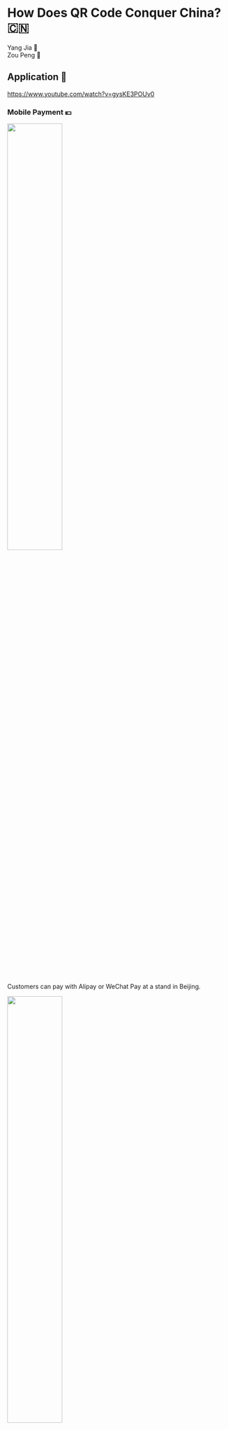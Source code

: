 # How Does QR Code Conquer China?  :cn:

Yang Jia     :girl:   
Zou Peng     :boy:

## Application :satellite:

<https://www.youtube.com/watch?v=gysKE3POUv0>

### Mobile Payment :yen:

<img src="mhack_pre/1_mobile_pay/commondity_pur/qr-code-1.jpg" width="50%" height="50%">

Customers can pay with Alipay or WeChat Pay at a stand in Beijing.


<img src="mhack_pre/1_mobile_pay/commondity_pur/qr-code-3-1.jpg" width="50%" height="50%">

It takes only a few seconds to process a transaction.

<img src="mhack_pre/1_mobile_pay/pocket_mon/qr_1-4.png" width="50%" height="50%">

Give and collect gifts at a wedding

<img src="mhack_pre/1_mobile_pay/pocket_mon/qr_1-2.png" width="50%" height="50%">

Panhandlers receive donation from mobile payment QR codes 

------

### Utilization of Public Resources :bike:

<img src="mhack_pre/2_utilize_pub_resr/2.png" width="50%" height="50%">

Unlocks a bike of Chinese bike-sharing company Mobike by scanning the QR Code

-----

### Origin Tracking :cow2:

<img src="mhack_pre/3_info_tracking/1.png" width="50%" height="50%">

Identify pets

<img src="mhack_pre/3_info_tracking/2.png" width="50%" height="50%">

Identify senior citizens & Find losing elders

<img src="mhack_pre/3_info_tracking/3.jpg" width="50%" height="50%">

Track food from source to fork

-----

### Detailed Information Acquiring :computer:

<img src="mhack_pre/4_acquire_detail/1.png" width="50%" height="50%">

Post and reply to job boards

<img src="mhack_pre/4_acquire_detail/2.png" width="50%" height="50%">

Check authenticity and gain more information about foods and drinks

<img src="mhack_pre/4_acquire_detail/4.png" width="50%" height="50%">

"Scan code to win prizes" promotion

<img src="mhack_pre/4_acquire_detail/5.png" width="50%" height="50%">

QR code works as identity badge

-----
-----

## Thanks to the sqaured barcode 
![](JPQRcode.png)
![](BarQR.jpg)

#### Barcode
1. limited capacity of information
2. weak fault-tolerant system

#### QR code
1. large capacity of information(support all types of words)
2. small space
3. strong adaptability to getting dirty and damaged

-----
-----

## Mobile Payment _ A Success of Third-party Payment

The banking system of China undertakes two basic business
1. identity authentication 
2. transfer settlement.

characteristics of Mobile Payment Platform in China: 
1. Savings card is the mainstream
2. Instant transfer.

Saving cards:
1. No treshold, open accouts freely
2. Get card instantly
<img src="Unionpay.png" width="50%" height="50%">


-----
-----

## Sharing Bikes _ A New Utilizaiton Mode of Public Resources 
<img src="Bike-sharing.jpg" width="50%" height="50%">  
[Bike-sharing is booming in China]



### 1.why is sharing bikes so popular in China?
<img src="bike_sharing2.jpg" width="50%" height="50%">

- dockless, it can be parked anywhere. 
|| fixed docking stations, only park in specific location very inconvenient
- bike location is showed in the app, actually, not necessary
|| station, walk to




### 2. why they can't crack other countries
<img src="bike_sharing2.jpg" width="50%" height="50%">
[Bike-sharing companies like Mobike and Ofo getting lost in translation]




#### [1]Essibility and convenience requires two things:
- a huge fleet of bikes
- a huge workforce to spread the bikes to the most needed areas




#### [2]Profitable for their companies:
- dense urban areas & heavy ridership to stay profitavle

- huge workforce to spread the bikes to the most needed areas




#### [3]Relatively lax regulation




#### [4]Support from the government




#### To conclude:
China:
- massive urban population
- a large, cheap labor force
- relatively lax regulation on bike parking 
- support from gov

-----
-----


## Future

<img src="facialrecognization.jpg" width="50%" height="50%">

The founder of Alibaba, Jack Ma was showing how to use Facial Recognization to pay by Alipay.
China is on the way...
